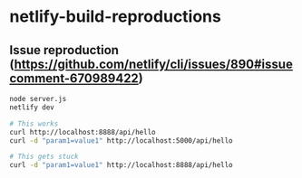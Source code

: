 # netlify-build-reproductions

## Issue reproduction (https://github.com/netlify/cli/issues/890#issuecomment-670989422)

```bash
node server.js
netlify dev

# This works
curl http://localhost:8888/api/hello
curl -d "param1=value1" http://localhost:5000/api/hello

# This gets stuck
curl -d "param1=value1" http://localhost:8888/api/hello
```
